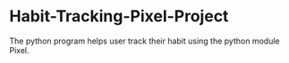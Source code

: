 # Habit-Tracking-Pixel-Project
The python program helps user track their habit using the python module Pixel.
